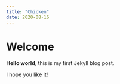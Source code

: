 ```yaml
---
title: "Chicken"
date: 2020-08-16
---
```


# Welcome

**Hello world**, this is my first Jekyll blog post.

I hope you like it!
